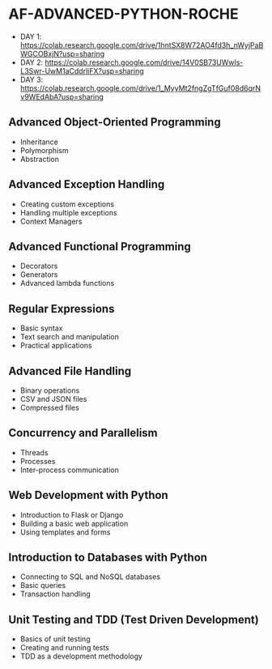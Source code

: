 # AF-ADVANCED-PYTHON-ROCHE

- DAY 1: https://colab.research.google.com/drive/1hntSX8W72AO4fd3h_nWyjPaBWGCOBxjN?usp=sharing
- DAY 2: https://colab.research.google.com/drive/14V0SB73UWwls-L3Swr-UwM1aCddrliFX?usp=sharing
- DAY 3: https://colab.research.google.com/drive/1_MyyMt2fngZgTfGuf08d6qrNv9WEdAbA?usp=sharing
  
## Advanced Object-Oriented Programming

- Inheritance
- Polymorphism
- Abstraction
  
## Advanced Exception Handling

- Creating custom exceptions
- Handling multiple exceptions
- Context Managers
  
## Advanced Functional Programming

- Decorators
- Generators
- Advanced lambda functions
  
## Regular Expressions

- Basic syntax
- Text search and manipulation
- Practical applications
  
## Advanced File Handling

- Binary operations
- CSV and JSON files
- Compressed files
  
## Concurrency and Parallelism

- Threads
- Processes
- Inter-process communication
  
## Web Development with Python 

- Introduction to Flask or Django
- Building a basic web application
- Using templates and forms
  
## Introduction to Databases with Python 

- Connecting to SQL and NoSQL databases
- Basic queries
- Transaction handling
  
## Unit Testing and TDD (Test Driven Development)

- Basics of unit testing
- Creating and running tests
- TDD as a development methodology
